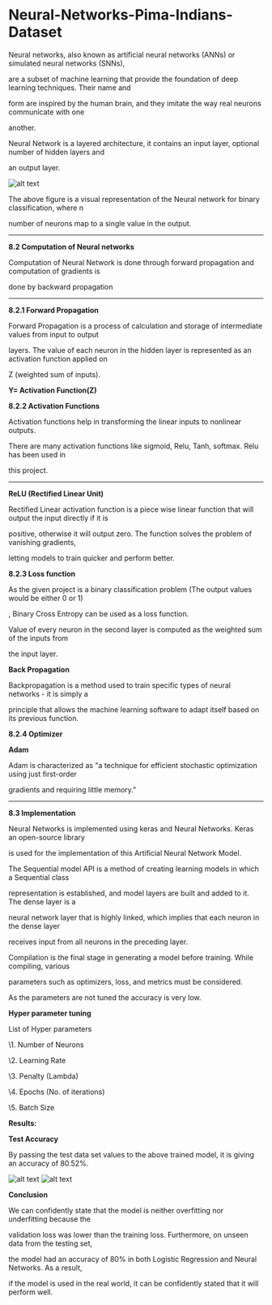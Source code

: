 # Neural-Networks-Pima-Indians-Dataset

Neural networks, also known as artificial neural networks (ANNs) or simulated neural networks (SNNs),

are a subset of machine learning that provide the foundation of deep learning techniques. Their name and

form are inspired by the human brain, and they imitate the way real neurons communicate with one

another.

Neural Network is a layered architecture, it contains an input layer, optional number of hidden layers and

an output layer.

![alt text](https://github.com/itikalashiva/Nueral-Networks-Pima-Indians-Dataset/blob/main/Screenshots/NN.PNG)

The above figure is a visual representation of the Neural network for binary classification, where n

number of neurons map to a single value in the output.

<hr>

**8.2 Computation of Neural networks**

Computation of Neural Network is done through forward propagation and computation of gradients is

done by backward propagation

<hr>

**8.2.1 Forward Propagation**

Forward Propagation is a process of calculation and storage of intermediate values from input to output

layers. The value of each neuron in the hidden layer is represented as an activation function applied on

Z (weighted sum of inputs).

**Y= Activation Function(Z)**

**8.2.2 Activation Functions**

Activation functions help in transforming the linear inputs to nonlinear outputs.

There are many activation functions like sigmoid, Relu, Tanh, softmax. Relu has been used in

this project.

<hr>

**ReLU (Rectified Linear Unit)**

Rectified Linear activation function is a piece wise linear function that will output the input directly if it is

positive, otherwise it will output zero. The function solves the problem of vanishing gradients,

letting models to train quicker and perform better.


**8.2.3 Loss function**

As the given project is a binary classification problem (The output values would be either 0 or 1)

, Binary Cross Entropy can be used as a loss function.

Value of every neuron in the second layer is computed as the weighted sum of the inputs from

the input layer.

**Back Propagation**

Backpropagation is a method used to train specific types of neural networks - it is simply a

principle that allows the machine learning software to adapt itself based on its previous function.

**8.2.4 Optimizer**

**Adam**

Adam is characterized as "a technique for efficient stochastic optimization using just first-order

gradients and requiring little memory."

<hr>

**8.3 Implementation**

Neural Networks is implemented using keras and Neural Networks. Keras an open-source library

is used for the implementation of this Artificial Neural Network Model.

The Sequential model API is a method of creating learning models in which a Sequential class

representation is established, and model layers are built and added to it. The dense layer is a

neural network layer that is highly linked, which implies that each neuron in the dense layer

receives input from all neurons in the preceding layer.

Compilation is the final stage in generating a model before training. While compiling, various

parameters such as optimizers, loss, and metrics must be considered.

As the parameters are not tuned the accuracy is very low.

**Hyper parameter tuning**

List of Hyper parameters

\1. Number of Neurons

\2. Learning Rate

\3. Penalty (Lambda)

\4. Epochs (No. of iterations)

\5. Batch Size


**Results:**

**Test Accuracy**

By passing the test data set values to the above trained model, it is giving an accuracy of 80.52%.

![alt text](https://github.com/itikalashiva/Nueral-Networks-Pima-Indians-Dataset/blob/main/Screenshots/accuracy.PNG)
![alt text](https://github.com/itikalashiva/Nueral-Networks-Pima-Indians-Dataset/blob/main/Screenshots/loss.PNG)

**Conclusion**

We can confidently state that the model is neither overfitting nor underfitting because the

validation loss was lower than the training loss. Furthermore, on unseen data from the testing set,

the model had an accuracy of 80% in both Logistic Regression and Neural Networks. As a result,

if the model is used in the real world, it can be confidently stated that it will perform well.
